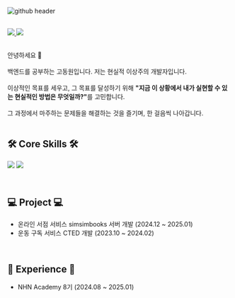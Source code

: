 ![github header](https://github.com/user-attachments/assets/0d5e57a7-3eea-4a22-b97e-f1b7cd4d7874)
<br><br>

<a href="https://elephantfish.tistory.com/">
        <img src="https://img.shields.io/badge/Tistory-000000?style=flat-square&logo=Tistory&logoColor=white"> 
</a>
<a href="mailto:dw9706@gmail.com" target="_blank">
  <img src="https://img.shields.io/badge/dw9706@gmail.com-EA4335?style=flat-square&logo=Gmail&logoColor=white"/>
</a>
<br><br>

<p>
안녕하세요 👋<br><br>
백엔드를 공부하는 고동원입니다. 저는 현실적 이상주의 개발자입니다.<br><br> 
이상적인 목표를 세우고, 그 목표를 달성하기 위해 <b>"지금 이 상황에서 내가 실현할 수 있는 현실적인 방법은 무엇일까?"</b>를 고민합니다.<br><br>  
그 과정에서 마주하는 문제들을 해결하는 것을 즐기며, 한 걸음씩 나아갑니다.<br><br>
</p>



## 🛠 Core Skills 🛠
<p>
<img src="https://img.shields.io/badge/Spring Boot-6DB33F?style=flat-square&logo=springboot&logoColor=white"/>
<img src="https://img.shields.io/badge/MySQL-4479A1?style=flat-square&logo=MySQL&logoColor=white"/>
</p>
<br>

## 💻 Project 💻
- 온라인 서점 서비스 simsimbooks 서버 개발 (2024.12 ~ 2025.01)
- 운동 구독 서비스 CTED 개발 (2023.10 ~ 2024.02)
<br>

## 💪 Experience 💪
- NHN Academy 8기 (2024.08 ~ 2025.01)
<br>

